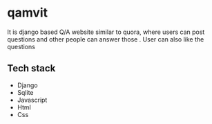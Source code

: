 # qamvit

It is django based Q/A website similar to quora, where users can post questions and other people can answer those .
User can also like the questions

## Tech stack
- Django
- Sqlite
- Javascript
- Html
- Css
